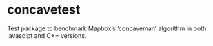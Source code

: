 <!-- README.md is generated from README.Rmd. Please edit that file -->

# concavetest

Test package to benchmark Mapbox’s ‘concaveman’ algorithm in both
javascipt and C++ versions.
